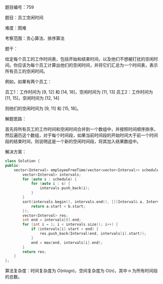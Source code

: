 题目编号：759

题目：员工空闲时间

难度：困难

考察范围：贪心算法、排序算法

题干：

给定每个员工的工作时间表，包括开始和结束时间，以及他们不想被打扰的空闲时间。你应该为每个员工计算出他们的空闲时间，并将它们汇总为一个时间表，表示所有员工的空闲时间。

例如，如果有两个员工：

员工1：工作时间为 [9, 12] 和 [14, 18]，空闲时间为 [11, 13]
员工2：工作时间为 [11, 15]，空闲时间为 [12, 14]

则他们的空闲时间为 [9, 11] 和 [15, 18]。

解题思路：

首先将所有员工的工作时间和空闲时间合并到一个数组中，并按照时间顺序排序。然后遍历这个数组，对于每个时间段，如果当前时间段的开始时间大于前一个时间段的结束时间，则说明这是一个新的空闲时间段，将其加入结果数组中。

解决方案：

```cpp
class Solution {
public:
    vector<Interval> employeeFreeTime(vector<vector<Interval>> schedule) {
        vector<Interval> intervals;
        for (auto s : schedule) {
            for (auto i : s) {
                intervals.push_back(i);
            }
        }
        sort(intervals.begin(), intervals.end(), [](Interval& a, Interval& b) {
            return a.start < b.start;
        });
        vector<Interval> res;
        int end = intervals[0].end;
        for (int i = 1; i < intervals.size(); i++) {
            if (intervals[i].start > end) {
                res.push_back(Interval(end, intervals[i].start));
            }
            end = max(end, intervals[i].end);
        }
        return res;
    }
};
```

算法复杂度：时间复杂度为 O(nlogn)，空间复杂度为 O(n)，其中 n 为所有时间段的总数。